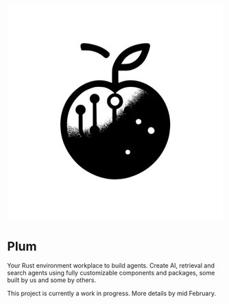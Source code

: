 ![Plum Icon](/assets/images/plum.svg)

# Plum

Your Rust environment workplace to build agents. Create AI, retrieval and search agents using fully customizable components and packages, some built by us and some by others.

This project is currently a work in progress. More details by mid February.
